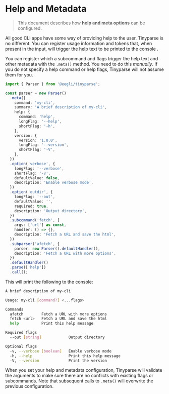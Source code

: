 # Help and Metadata

> This document describes how **help and meta options** can be configured.

All good CLI apps have some way of providing help to the user. Tinyparse is no different. You can register usage information and tokens that, when present in the input, will trigger the help text to be printed to the console .

You can register which a subcommand and flags trigger the help text and other metadata with the `.meta()` method. You need to do this _manually_. If you do not specify a help command or help flags, Tinyparse will not assume them for you.

```ts
import { Parser } from '@eegli/tinyparse';

const parser = new Parser()
  .meta({
    command: 'my-cli',
    summary: 'A brief description of my-cli',
    help: {
      command: 'help',
      longFlag: '--help',
      shortFlag: '-h',
    },
    version: {
      version: '1.0.0',
      longFlag: '--version',
      shortFlag: '-V',
    },
  })
  .option('verbose', {
    longFlag: '--verbose',
    shortFlag: '-v',
    defaultValue: false,
    description: 'Enable verbose mode',
  })
  .option('outdir', {
    longFlag: '--out',
    defaultValue: '',
    required: true,
    description: 'Output directory',
  })
  .subcommand('fetch', {
    args: ['url'] as const,
    handler: () => {},
    description: 'Fetch a URL and save the html',
  })
  .subparser('afetch', {
    parser: new Parser().defaultHandler(),
    description: 'Fetch a URL with more options',
  })
  .defaultHandler()
  .parse(['help'])
  .call();
```

This will print the following to the console:

```sh
A brief description of my-cli

Usage: my-cli [command?] <...flags>

Commands
  afetch        Fetch a URL with more options
  fetch <url>   Fetch a URL and save the html
  help          Print this help message

Required flags
  --out [string]            Output directory

Optional flags
  -v, --verbose [boolean]   Enable verbose mode
  -h, --help                Print this help message
  -V, --version             Print the version
```

When you set your help and metadata configuration, Tinyparse will validate the arguments to make sure there are no conflicts with existing flags or subcommands. Note that subsequent calls to `.meta()` will overwrite the previous configuration.
